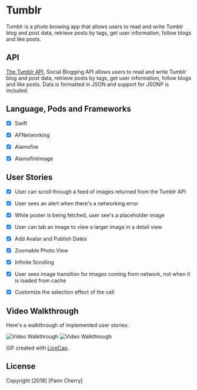 # Tumblr

Tumblr is a photo browing app that allows users to read and write Tumblr blog and post data, retrieve posts by tags, get user information, follow blogs and like posts. 



## API

[The Tumblr API](https://www.tumblr.com/docs/en/api/v2#posts), Social Blogging API allows users to read and write Tumblr blog and post data, retrieve posts by tags, get user information, follow blogs and like posts. Data is formatted in JSON and support for JSONP is included.



## Language, Pods and Frameworks

- [x] Swift
- [x] AFNetworking
- [x] Alamofire
- [x] AlamofireImage



## User Stories

- [x] User can scroll through a feed of images returned from the Tumblr API
- [x] User sees an alert when there's a networking error
- [x] While poster is being fetched, user see's a placeholder image
- [x] User can tab an image to view a larger image in a detail view
- [x] Add Avatar and Publish Dates
- [x] Zoomable Photo View
- [x] Infinite Scrolling
- [x] User sees image transition for images coming from network, not when it is loaded from cache
- [x] Customize the selection effect of the cell



## Video Walkthrough

Here's a walkthrough of implemented user stories:

<img src='https://i.imgur.com/suLlvWq.gif' title='Video Walkthrough' width='' alt='Video Walkthrough' />  <img src='https://i.imgur.com/KdnGFYo.gif' title='Video Walkthrough' width='' alt='Video Walkthrough' />

GIF created with [LiceCap](http://www.cockos.com/licecap/).



## License

Copyright [2018] [Pann Cherry]

